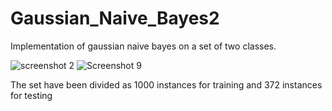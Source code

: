 # Gaussian_Naive_Bayes2
Implementation of gaussian naive bayes on a set of two classes.


![screenshot 2](https://user-images.githubusercontent.com/44751602/52232830-896fbf00-28e3-11e9-8101-b1e802aa5d12.png)
![Screenshot 9](https://user-images.githubusercontent.com/44751602/54838613-0ec1fe00-4cef-11e9-9221-b11e1e0361a1.png)


The set have been divided as 1000 instances for training and 372 instances for testing
